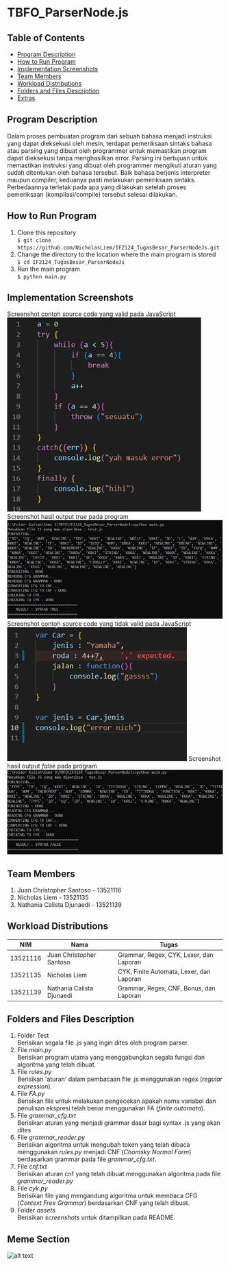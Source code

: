 <h1> <b> TBFO_ParserNode.js </b> </h1>



## **Table of Contents**
* [Program Description](#program-description)
* [How to Run Program](#how-to-run-program)
* [Implementation Screenshots](#implementation-screenshots)
* [Team Members](#team-members)
* [Workload Distributions](#workload-distributions)
* [Folders and Files Description](#folders-and-files-description)
* [Extras](#meme-section)

## **Program Description**
<p> Dalam proses pembuatan program dari sebuah bahasa menjadi instruksi yang dapat dieksekusi oleh mesin, terdapat pemeriksaan sintaks bahasa atau parsing yang dibuat oleh programmer untuk memastikan program dapat dieksekusi tanpa menghasilkan error. Parsing ini bertujuan untuk memastikan instruksi yang dibuat oleh programmer mengikuti aturan yang sudah ditentukan oleh bahasa tersebut. Baik bahasa berjenis interpreter maupun compiler, keduanya pasti melakukan pemeriksaan sintaks. Perbedaannya terletak pada apa yang dilakukan setelah proses pemeriksaan (kompilasi/compile) tersebut selesai dilakukan.
 </p>

## **How to Run Program**
1. Clone this repository <br>
`$ git clone https://github.com/NicholasLiem/IF2124_TugasBesar_ParserNodeJs.git `
2. Change the directory to the location where the main program is stored <br>
`$ cd IF2124_TugasBesar_ParserNodeJs`
3. Run the main program <br>
`$ python main.py`

## **Implementation Screenshots**
Screenshot contoh source code yang valid pada JavaScript
<img src="./assets/image_isi_file_true.jpg" alt="Source Code True">
Screenshot hasil output *true* pada program 
<img src="./assets/hasil_true.jpg" alt="Source Code True">
Screenshot contoh source code yang tidak valid pada JavaScript
<img src="./assets/image_isi_file_false.jpg" alt="Source Code True">
Screenshot hasil output *false* pada program 
<img src="./assets/hasil_false.jpg" alt="Source Code True">



## **Team Members**
1. Juan Christopher Santoso - 13521116
2. Nicholas Liem - 13521135
3. Nathania Calista Djunaedi - 13521139

## **Workload Distributions**
| NIM | Nama | Tugas |
|-------|--------|-------|
| 13521116 | Juan Christopher Santoso | Grammar, Regex, CYK, Lexer, dan Laporan |
| 13521135 | Nicholas Liem | CYK, Finite Automata, Lexer, dan Laporan |
| 13521139 | Nathania Calista Djunaedi | Grammar, Regex, CNF, Bonus, dan Laporan |

## **Folders and Files Description**
1. Folder Test <br>
Berisikan segala file .js yang ingin dites oleh program parser.
2. File *main.py* <br>
Berisikan program utama yang menggabungkan segala fungsi dan algoritma yang telah dibuat.
3. File *rules.py* <br>
Berisikan 'aturan' dalam pembacaan file .js menggunakan regex (*regular expression*).
4. File *FA.py* <br>
Berisikan file untuk melakukan pengecekan apakah nama variabel dan penulisan ekspresi telah benar menggunakan FA (*finite automata*).
5. File *grammar_cfg.txt* <br>
Berisikan aturan yang menjadi grammar dasar bagi syntax .js yang akan dites
6. File *grammar_reader.py* <br>
Berisikan algoritma untuk mengubah token yang telah dibaca menggunakan *rules.py* menjadi CNF (*Chomsky Normal Form*) berdasarkan grammar pada file *grammar_cfg.txt*.
7. File *cnf.txt* <br>
Berisikan aturan cnf yang telah dibuat menggunakan algoritma pada file *grammar_reader.py*
8. File *cyk.py* <br>
Berisikan file yang mengandung algoritma untuk membaca CFG (*Context Free Grammar*) berdasarkan CNF yang telah dibuat.
9. Folder *assets* <br>
Berisikan *screenshots* untuk ditampilkan pada README.

## **Meme Section**
![alt text](https://devhumor.com/content/uploads/images/March2017/regex.png)